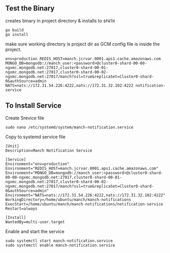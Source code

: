 Test the Binary
------------------

creates binary in project directory & installs to `$PATH`

    go build 
    go install 

make sure working directory is project dir as GCM config file is inside the project.

```shell
env=production REDIS_HOST=manch.jcrvar.0001.aps1.cache.amazonaws.com MONGO_DB=mongodb://manch_user:<password>@cluster0-shard-00-00-ngxmc.mongodb.net:27017,cluster0-shard-00-01-ngxmc.mongodb.net:27017,cluster0-shard-00-02-ngxmc.mongodb.net:27017/manch?ssl=true&replicaSet=Cluster0-shard-0&authSource=admin NATS=nats://172.31.54.226:4222,nats://172.31.32.102:4222 notification-service
```    

To Install Service
----------------
Create Srevice file

    sudo nano /etc/systemd/system/manch-notification.service

Copy to systemd service file
```
[Unit]
Description=Manch Notification Service

[Service]
Environment="env=production"
Environment="REDIS_HOST=manch.jcrvar.0001.aps1.cache.amazonaws.com"
Environment="MONGO_DB=mongodb://manch_user:<password>@cluster0-shard-00-00-ngxmc.mongodb.net:27017,cluster0-shard-00-01-ngxmc.mongodb.net:27017,cluster0-shard-00-02-ngxmc.mongodb.net:27017/manch?ssl=true&replicaSet=Cluster0-shard-0&authSource=admin"
Environment="NATS=nats://172.31.54.226:4222,nats://172.31.32.102:4222"
WorkingDirectory=/home/ubuntu/manch/manch-notifications
ExecStart=/home/ubuntu/manch/manch-notifications/notification-service
Restart=always

[Install]
WantedBy=multi-user.target
```
Enable and start the service

    sudo systemctl start manch-notification.service 
    sudo systemctl enable manch-notification.service 


